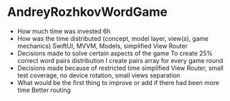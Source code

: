 # AndreyRozhkovWordGame

-  How much time was invested 
  6h
-  How was the time distributed (concept, model layer, view(s), game mechanics)
  SwiftUI, MVVM, Models, simplified View Router
-  Decisions made to solve certain aspects of the game
  To create 25% correct word pairs distribution I create pairs array for every game round
- Decisions made because of restricted time
  simplified View Router, small test coverage, no device rotation, small views separation
-  What would be the first thing to improve or add if there had been more time
  Better routing
